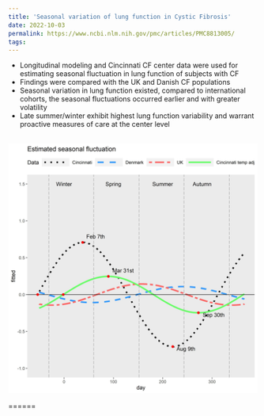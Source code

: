 ```yaml
---
title: 'Seasonal variation of lung function in Cystic Fibrosis'
date: 2022-10-03
permalink: https://www.ncbi.nlm.nih.gov/pmc/articles/PMC8813005/
tags:
---
```

* Longitudinal modeling and Cincinnati CF center data were used for estimating seasonal fluctuation in lung function of subjects with CF
* Findings were compared with the UK and Danish CF populations
* Seasonal variation in lung function existed, compared to international cohorts, the seasonal fluctuations occurred earlier and with greater volatility
* Late summer/winter exhibit highest lung function variability and warrant proactive measures of care at the center level

 <br/><img src='/images/Picture15.jpeg'>

======
